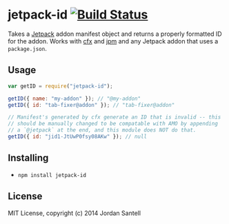 jetpack-id [![Build Status](https://travis-ci.org/jsantell/jetpack-id.png)](https://travis-ci.org/jsantell/jetpack-id)
======

Takes a [Jetpack](https://wiki.mozilla.org/Jetpack) addon manifest object and returns a properly formatted ID for the addon. Works with [cfx](https://developer.mozilla.org/en-US/Add-ons/SDK/Tools/cfx) and [jpm](http://github.com/mozilla/jpm) and any Jetpack addon that uses a `package.json`.

## Usage

```javascript
var getID = require("jetpack-id");

getID({ name: "my-addon" }); // "@my-addon"
getID({ id: "tab-fixer@addon" }); // "tab-fixer@addon"

// Manifest's generated by cfx generate an ID that is invalid -- this
// should be manually changed to be compatable with AMO by appending
// a `@jetpack` at the end, and this module does NOT do that.
getID({ id: "jid1-JtUwP0fsy08AKw" }); // null
```

## Installing

* `npm install jetpack-id`

## License

MIT License, copyright (c) 2014 Jordan Santell
